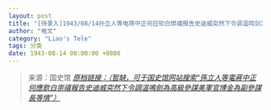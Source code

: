 ```yaml
---
layout: post
title: "[待录入]1943/08/14孙立人等电蒋中正何应钦白崇禧报告史迪威突然下令调温鸣剑为高级参谋美军官博金为副参谋长等情"
author: "电文"
category: "Liao's Tele"
tags: 分类
date: 1943-08-14 00:00:00 +0800
---
```

> 来源：国史馆 [*原档链接：（暂缺，可于国史馆网站搜索“孫立人等電蔣中正何應欽白崇禧報告史迪威突然下令調溫鳴劍為高級參謀美軍官博金為副參謀長等情”）*]()
